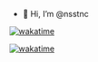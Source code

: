 - 👋 Hi, I’m @nsstnc

[![wakatime](https://github-readme-stats.vercel.app/api/wakatime?username=nsstnc&layout=compact&theme=dark&langs_count=5)](https://wakatime.com/@nsstnc)

[![wakatime](https://wakatime.com/badge/user/4c258cd1-fdc6-4446-a7bd-da3ab055e904.svg?style=flat)](https://wakatime.com/@4c258cd1-fdc6-4446-a7bd-da3ab055e904)
